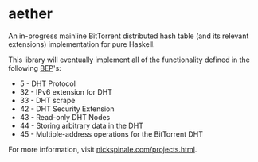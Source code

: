 # aether
An in-progress mainline BitTorrent distributed hash table (and its relevant extensions) implementation for pure Haskell.

This library will eventually implement all of the functionality defined in the following [BEP](www.bittorrent.org/beps/bep_0000.html)'s:
*   5 - DHT Protocol
*   32 - IPv6 extension for DHT
*   33 - DHT scrape
*   42 - DHT Security Extension
*   43 - Read-only DHT Nodes
*   44 - Storing arbitrary data in the DHT
*   45 - Multiple-address operations for the BitTorrent DHT

For more information, visit [nickspinale.com/projects.html](http://nickspinale.com/projects.html).
